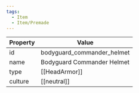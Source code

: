 ```yaml
---
tags:
  - Item
  - Item/Premade
---
```


| Property | Value                      |
| -------- | -------------------------- |
| id       | bodyguard_commander_helmet |
| name     | Bodyguard Commander Helmet |
| type     | [[HeadArmor]]              |
| culture  | [[neutral]]                |


